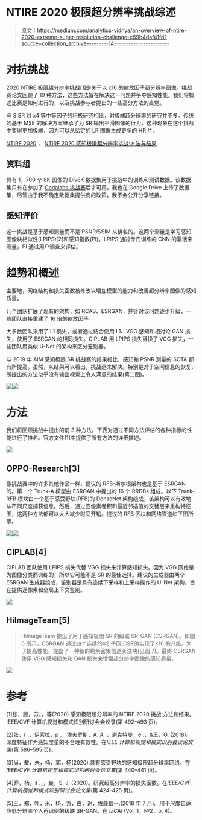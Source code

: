 # NTIRE 2020 极限超分辨率挑战综述

> 原文：<https://medium.com/analytics-vidhya/an-overview-of-ntire-2020-extreme-super-resolution-challenge-c69b4daf41fd?source=collection_archive---------14----------------------->

# 对抗挑战

2020 NTIRE 极限超分辨率挑战[1]是关于以 x16 的缩放因子超分辨率图像。挑战赛论文回顾了 19 种方法，这些方法旨在解决这一问题并争夺感知性能。我们将概述比赛是如何进行的，以及挑战参与者提出的一些高分方法的直觉。

与 SISR 对 x4 等中等因子的积极研究相比，对极端超分辨率的研究并不多。传统的基于 MSE 的解决方案继承了为 SR 输出平滑图像的行为，这种现象在这个挑战中变得更加极端，因为可以从给定的 LR 图像生成更多的 HR 片。

[NTIRE 2020](https://data.vision.ee.ethz.ch/cvl/ntire20/) ， [NTIRE 2020 感知极限超分辨率挑战:方法与结果](https://openaccess.thecvf.com/content_CVPRW_2020/papers/w31/Zhang_NTIRE_2020_Challenge_on_Perceptual_Extreme_Super-Resolution_Methods_and_Results_CVPRW_2020_paper.pdf)

## 资料组

具有 1，700 个 8K 图像的 Div8K 数据集用于挑战中的训练和测试数据。该数据集只有在参加了 [Codalabs 挑战赛](https://competitions.codalab.org/competitions/22217)后才可用。我也在 Google Drive 上传了数据集，尽管由于我不确定数据集提供商的政策，我不会公开分享链接。

## 感知评价

这一挑战是基于感知测量而不是 PSNR/SSIM 来排名的。这两个测量是学习感知图像块相似性(LPIPS)[2]和感知指数(PI)。LPIPS 通过专门训练的 CNN 的激活来测量，PI 通过用户调查来评估。

# 趋势和概述

主要地，网络结构和损失函数被修改以增加模型的能力和改善超分辨率图像的感知质量。

几个团队扩展了现有的架构，如 RCAB、ESRGAN，并针对该问题逐步升级，一些团队直接重建了 16 倍的缩放因子。

大多数团队采用了 L1 损失，或者通过结合使用 L1、VGG 感知和相对论 GAN 损失，使用了 ESRGAN 的相同损失。CIPLAB 用 LPIPS 损失替换了 VGG 损失，一些团队用类似 U-Net 的架构来区分鉴别器。

与 2019 年 AIM 感知极限 SR 挑战赛的结果相比，感知和 PSNR 测量的 SOTA 都有所提高。虽然，从结果可以看出，挑战远未解决。特别是对于空间信息的恢复，所提出的方法似乎没有输出视觉上令人满意的结果(第二图)。

![](img/306154822fa63b5f6c7581ed2cc1777e.png)![](img/d6dd72af424181f288b82ac45d442b00.png)

# 方法

我们将回顾挑战中提出的前 3 种方法。下表对通过不同方法评估的各种指标的性能进行了排名。官方文件[1]中提供了所有方法的详细描述。

![](img/322a59c4da360e9d020ee2003d8e038b.png)

## OPPO-Research[3]

像挑战赛中的许多其他作品一样，提议的 RFB-斯尔根架构也是基于 ESRGAN 的。第一个 Trunk-A 模型由 ESRGAN 中提出的 16 个 RRDBs 组成。以下 Trunk-RFB 模块由一个基于感受野块(RFB)的 DenseNet 架构组成，该架构可以有效地从不同尺度捕获信息。然后，通过亚像素卷积和最近邻插值的交替层来重构特征图，这两种方法都可以大大减少时间开销。提议的 RFB 区块和网络管道如下图所示。

![](img/489ec509f53158bf1a80e0b3fec021a3.png)![](img/cd7e9910694fd3b12a0dd2a60d43483e.png)

## CIPLAB[4]

CIPLAB 团队使用 LPIPS 损失代替 VGG 损失来计算感知损失。因为 VGG 网络是为图像分类而训练的，所以它可能不是 SR 的最佳选择。建议的生成器由两个 ESRGAN 生成器组成，鉴别器是具有连续下采样和上采样操作的 U-Net 架构，旨在提供逐像素和全局上下文鉴别。

![](img/1d1d97aba2a233caf749ec96e8b8673d.png)

## HiImageTeam[5]

> HiImageTeam 提出了用于感知极限 SR 的级联 SR-GAN (CSRGAN)。如图 6 所示，CSRGAN 通过四个连续的×2 子网(CSRB)实现了×16 的升级。为了提高性能，提出了一种新的剩余密集信道关注块(见图 7)。最终 CSRGAN 使用 VGG 感知损失和 GAN 损失来增强超分辨率图像的感知质量。

![](img/4ebab1617a39b347a729b35b2fa93776.png)

# 参考

[1]张，顾，苏，，等(2020).感知极限超分辨率的 NTIRE 2020 挑战:方法和结果。IEEE/CVF 计算机视觉和模式识别研讨会会议录(第 492–493 页)。

[2]张，r .，伊索拉，p .，埃夫罗斯，A. A .，谢克特曼，e .，&王，O. (2018)。深度特征作为感知度量的不合理有效性。在*IEEE 计算机视觉和模式识别会议论文集*(第 586–595 页)。

[3]尚，戴，朱，杨，郭，杨(2020).具有感受野块的感知极限超分辨率网络。在*IEEE/CVF 计算机视觉和模式识别研讨会论文集*(第 440–441 页)。

[4]乔，杨，s .，，金，S. J. (2020)。研究超高分辨率的损失函数。在*IEEE/CVF 计算机视觉和模式识别研讨会论文集*(第 424–425 页)。

[5]王，郑，叶，米，杨，方，白，谢，佐藤信一.(2018 年 7 月)。用于尺度自适应低分辨率个人再识别的级联 SR-GAN。在 *IJCAI* (Vol. 1，№2，p. 4)。